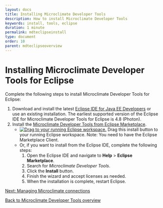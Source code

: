 ```yaml
---
layout: docs
title: Installing Microclimate Developer Tools
description: How to install Microclimate Developer Tools
keywords: install, tools, eclipse
duration: 1 minute
permalink: mdteclipseinstall
type: document
order: 10
parent: mdteclipseoverview
---
```


# Installing Microclimate Developer Tools for Eclipse

Complete the following steps to install Microclimate Developer Tools for Eclipse:

1. Download and install the latest [Eclipse IDE for Java EE Developers](https://www.eclipse.org/downloads/packages/release/) or use an existing installation. The earliest supported version of the Eclipse IDE for Microclimate Developer Tools for Eclipse is 4.8 (Photon).
2. Install the [Microclimate Developer Tools from Eclipse Marketplace](https://marketplace.eclipse.org/content/microclimate-developer-tools).
    - [![Drag to your running Eclipse workspace. ](https://marketplace.eclipse.org/sites/all/themes/solstice/public/images/marketplace/btn-install.png)](http://marketplace.eclipse.org/marketplace-client-intro?mpc_install=4303979 "Drag to your running Eclipse* workspace. *Requires Eclipse Marketplace Client") Drag this install button to your running Eclipse workspace. Note: You need to have the Eclipse Marketplace Client.    
    - Or, if you want to install from the Eclipse IDE, complete the following steps:
        1. Open the Eclipse IDE and navigate to **Help** > **Eclipse Marketplace**.
        2. Search for *Microclimate Developer Tools*.
        3. Click the **Install** button.
        4. Finish the wizard and accept licenses as needed.
        5. When the installation is complete, restart Eclipse.


[Next: Managing Microclimate connections](mdteclipsemanagingconnections)

[Back to Microclimate Developer Tools overview](mdteclipseoverview)
